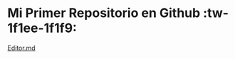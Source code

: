 # Mi Primer Repositorio en Github :tw-1f1ee-1f1f9: 

[Editor.md](https://pandao.github.io/editor.md/en.html "## Editor.md")

